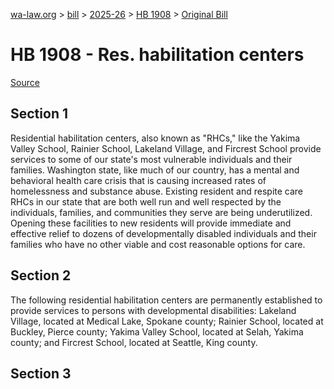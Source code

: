 [wa-law.org](/) > [bill](/bill/) > [2025-26](/bill/2025-26/) > [HB 1908](/bill/2025-26/hb/1908/) > [Original Bill](/bill/2025-26/hb/1908/1/)

# HB 1908 - Res. habilitation centers

[Source](http://lawfilesext.leg.wa.gov/biennium/2025-26/Pdf/Bills/House%20Bills/1908.pdf)

## Section 1
Residential habilitation centers, also known as "RHCs," like the Yakima Valley School, Rainier School, Lakeland Village, and Fircrest School provide services to some of our state's most vulnerable individuals and their families. Washington state, like much of our country, has a mental and behavioral health care crisis that is causing increased rates of homelessness and substance abuse. Existing resident and respite care RHCs in our state that are both well run and well respected by the individuals, families, and communities they serve are being underutilized. Opening these facilities to new residents will provide immediate and effective relief to dozens of developmentally disabled individuals and their families who have no other viable and cost reasonable options for care.

## Section 2
The following residential habilitation centers are permanently established to provide services to persons with developmental disabilities: Lakeland Village, located at Medical Lake, Spokane county; Rainier School, located at Buckley, Pierce county; Yakima Valley School, located at Selah, Yakima county; and Fircrest School, located at Seattle, King county.

## Section 3
